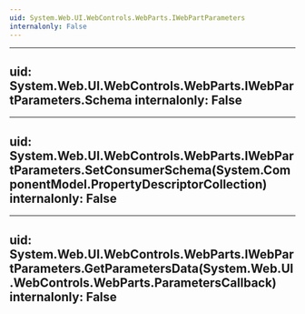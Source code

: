 ```yaml
---
uid: System.Web.UI.WebControls.WebParts.IWebPartParameters
internalonly: False
---
```


---
uid: System.Web.UI.WebControls.WebParts.IWebPartParameters.Schema
internalonly: False
---

---
uid: System.Web.UI.WebControls.WebParts.IWebPartParameters.SetConsumerSchema(System.ComponentModel.PropertyDescriptorCollection)
internalonly: False
---

---
uid: System.Web.UI.WebControls.WebParts.IWebPartParameters.GetParametersData(System.Web.UI.WebControls.WebParts.ParametersCallback)
internalonly: False
---
